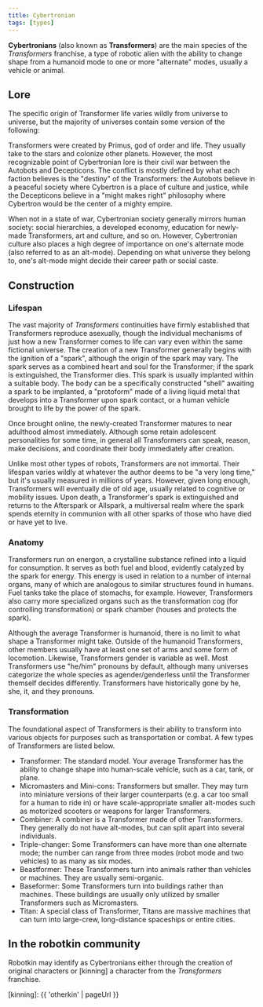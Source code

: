 ```yaml
---
title: Cybertronian
tags: [types]
---
```


**Cybertronians** (also known as **Transformers**) are the main species of the _Transformers_ franchise, a type of robotic alien with the ability to change shape from a humanoid mode to one or more "alternate" modes, usually a vehicle or animal.

## Lore

The specific origin of Transformer life varies wildly from universe to universe, but the majority of universes contain some version of the following:

Transformers were created by Primus, god of order and life. They usually take to the stars and colonize other planets. However, the most recognizable point of Cybertronian lore is their civil war between the Autobots and Decepticons. The conflict is mostly defined by what each faction believes is the "destiny" of the Transformers: the Autobots believe in a peaceful society where Cybertron is a place of culture and justice, while the Decepticons believe in a "might makes right" philosophy where Cybertron would be the center of a mighty empire.

When not in a state of war, Cybertronian society generally mirrors human society: social hierarchies, a developed economy, education for newly-made Transformers, art and culture, and so on. However, Cybertronian culture also places a high degree of importance on one's alternate mode (also referred to as an alt-mode). Depending on what universe they belong to, one's alt-mode might decide their career path or social caste.

## Construction

### Lifespan

The vast majority of _Transformers_ continuities have firmly established that Transformers reproduce asexually, though the individual mechanisms of just how a new Transformer comes to life can vary even within the same fictional universe. The creation of a new Transformer generally begins with the ignition of a "spark", although the origin of the spark may vary. The spark serves as a combined heart and soul for the Transformer; if the spark is extinguished, the Transformer dies. This spark is usually implanted within a suitable body. The body can be a specifically constructed "shell" awaiting a spark to be implanted, a "protoform" made of a living liquid metal that develops into a Transformer upon spark contact, or a human vehicle brought to life by the power of the spark.

Once brought online, the newly-created Transformer matures to near adulthood almost immediately. Although some retain adolescent personalities for some time, in general all Transformers can speak, reason, make decisions, and coordinate their body immediately after creation.

Unlike most other types of robots, Transformers are not immortal. Their lifespan varies wildly at whatever the author deems to be "a very long time," but it's usually measured in millions of years. However, given long enough, Transformers will eventually die of old age, usually related to cognitive or mobility issues. Upon death, a Transformer's spark is extinguished and returns to the Afterspark or Allspark, a multiversal realm where the spark spends eternity in communion with all other sparks of those who have died or have yet to live.

### Anatomy

Transformers run on energon, a crystalline substance refined into a liquid for consumption. It serves as both fuel and blood, evidently catalyzed by the spark for energy. This energy is used in relation to a number of internal organs, many of which are analogous to similar structures found in humans. Fuel tanks take the place of stomachs, for example. However, Transformers also carry more specialized organs such as the transformation cog (for controlling transformation) or spark chamber (houses and protects the spark).

Although the average Transformer is humanoid, there is no limit to what shape a Transformer might take. Outside of the humanoid Transformers, other members usually have at least one set of arms and some form of locomotion. Likewise, Transformers gender is variable as well. Most Transformers use "he/him" pronouns by default, although many universes categorize the whole species as agender/genderless until the Transformer themself decides differently. Transformers have historically gone by he, she, it, and they pronouns.

### Transformation

The foundational aspect of Transformers is their ability to transform into various objects for purposes such as transportation or combat. A few types of Transformers are listed below.

- Transformer: The standard model. Your average Transformer has the ability to change shape into human-scale vehicle, such as a car, tank, or plane.
- Micromasters and Mini-cons: Transformers but smaller. They may turn into miniature versions of their larger counterparts (e.g. a car too small for a human to ride in) or have scale-appropriate smaller alt-modes such as motorized scooters or weapons for larger Transformers.
- Combiner: A combiner is a Transformer made of other Transformers. They generally do not have alt-modes, but can split apart into several individuals.
- Triple-changer: Some Transformers can have more than one alternate mode; the number can range from three modes (robot mode and two vehicles) to as many as six modes.
- Beastformer: These Transformers turn into animals rather than vehicles or machines. They are usually semi-organic.
- Baseformer: Some Transformers turn into buildings rather than machines. These buildings are usually only utilized by smaller Transformers such as Micromasters.
- Titan: A special class of Transformer, Titans are massive machines that can turn into large-crew, long-distance spaceships or entire cities.

## In the robotkin community

Robotkin may identify as Cybertronians either through the creation of original characters or [kinning] a character from the _Transformers_ franchise.

[kinning]: {{ 'otherkin' | pageUrl }}
